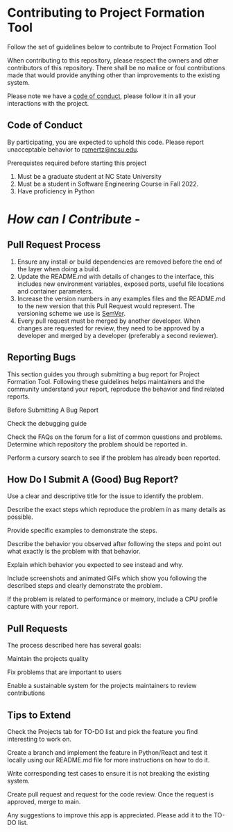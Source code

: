 # Contributing to Project Formation Tool

Follow the set of guidelines below to contribute to Project Formation Tool

When contributing to this repository, please respect the owners and other contributors of this repository. There shall be no malice or foul contributions made that would provide anything other than improvements to the existing system.

Please note we have a [code of conduct](https://github.com/sreedhara-aneesh/csc510-fall22-p1-g33/blob/main/CODE-OF-CONDUCT.md), please follow it in all your interactions with the project.

## Code of Conduct

By participating, you are expected to uphold this code. Please report unacceptable behavior to rpmertz@ncsu.edu. 

Prerequistes required before starting this project

1. Must be a graduate student at NC State University
2. Must be a student in Software Engineering Course in Fall 2022.
3. Have proficiency in Python

# *How can I Contribute* -

## Pull Request Process

1. Ensure any install or build dependencies are removed before the end of the layer when doing a 
   build.
2. Update the README.md with details of changes to the interface, this includes new environment 
   variables, exposed ports, useful file locations and container parameters.
3. Increase the version numbers in any examples files and the README.md to the new version that this
   Pull Request would represent. The versioning scheme we use is [SemVer](http://semver.org/).
4. Every pull request must be merged by another developer. When changes are requested for review, they need to be approved by a developer and merged by a developer (preferably a second reviewer).
 
## Reporting Bugs

This section guides you through submitting a bug report for Project Formation Tool.
Following these guidelines helps maintainers and the community understand your report, reproduce the behavior and find related reports.

Before Submitting A Bug Report

Check the debugging guide

Check the FAQs on the forum for a list of common questions and problems.
Determine which repository the problem should be reported in.

Perform a cursory search to see if the problem has already been reported.

## How Do I Submit A (Good) Bug Report?

Use a clear and descriptive title for the issue to identify the problem.

Describe the exact steps which reproduce the problem in as many details as possible.

Provide specific examples to demonstrate the steps.

Describe the behavior you observed after following the steps and point out what exactly is the problem with that behavior.

Explain which behavior you expected to see instead and why.

Include screenshots and animated GIFs which show you following the described steps and clearly demonstrate the problem.

If the problem is related to performance or memory, include a CPU profile capture with your report.

## Pull Requests

The process described here has several goals:

Maintain the projects quality

Fix problems that are important to users

Enable a sustainable system for the projects maintainers to review contributions

## Tips to Extend

Check the Projects tab for TO-DO list and pick the feature you find interesting to work on.

Create a branch and implement the feature in Python/React and test it locally using our README.md file for more instructions on how to do it.

Write corresponding test cases to ensure it is not breaking the existing system.

Create pull request and request for the code review. Once the request is approved, merge to main.

Any suggestions to improve this app is appreciated. Please add it to the TO-DO list.